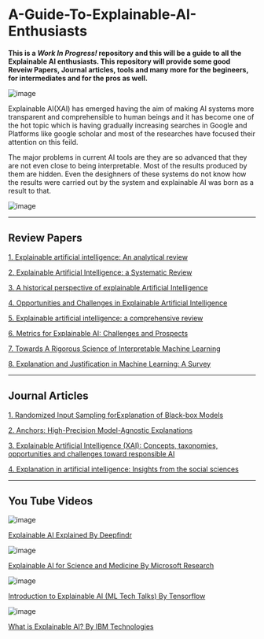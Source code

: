 # A-Guide-To-Explainable-AI-Enthusiasts

**This is a  *Work In Progress!*  repository and this will be a guide to all the Explainable AI enthusiasts. This repository will provide some good Reveiw Papers, Journal articles, tools and many more for the begineers, for intermediates and for the pros as well.**

![image](https://github.com/RushenSamodya/A-Guide-To-Explainable-AI-Enthusiasts/assets/114132773/f562bc6a-9703-49fd-9339-5ea371478df2)

Explainable AI(XAI) has emerged having the aim of making AI systems more transparent and comprehensible to human beings and it has become one of the hot topic which is having gradually increasing searches in Google and Platforms like google scholar and most of the researches have focused their attention on this feild.

The major problems in current AI tools are they are so advanced that they are not even close to being interpretable. Most of the results produced by them are hidden. Even the desighners of these systems do not know how the results were carried out by the system and explainable AI was born as a result to that.

  ![image](https://github.com/RushenSamodya/A-Guide-To-Explainable-AI-Enthusiasts/assets/114132773/3f088594-a921-4b86-ae4b-5daf24d6d7c9)


--- 

## Review Papers

[1. Explainable artificial intelligence: An analytical review ](https://wires.onlinelibrary.wiley.com/doi/full/10.1002/widm.1424)

[2. Explainable Artificial Intelligence: a Systematic Review](https://www.example.com](https://arxiv.org/pdf/2006.00093.pdf)https://arxiv.org/pdf/2006.00093.pdf)

[3. A historical perspective of explainable Artificial Intelligence](https://wires.onlinelibrary.wiley.com/doi/full/10.1002/widm.1391)

[4. Opportunities and Challenges in Explainable Artificial Intelligence](https://arxiv.org/pdf/2006.11371.pdf)

[5. Explainable artificial intelligence: a comprehensive review](https://link.springer.com/article/10.1007/s10462-021-10088-y)

[6. Metrics for Explainable AI: Challenges and Prospects](https://arxiv.org/ftp/arxiv/papers/1812/1812.04608.pdf)

[7. Towards A Rigorous Science of Interpretable Machine Learning](https://arxiv.org/pdf/1702.08608.pdf)

[8. Explanation and Justification in Machine Learning: A Survey ](http://www.cs.columbia.edu/~orb/papers/xai_survey_paper_2017.pdf)


--- 

## Journal Articles

[1. Randomized Input Sampling forExplanation of Black-box Models](https://arxiv.org/pdf/1806.07421.pdf)

[2. Anchors: High-Precision Model-Agnostic Explanations](https://ojs.aaai.org/index.php/aaai/article/view/11491)

[3. Explainable Artificial Intelligence (XAI): Concepts, taxonomies, opportunities and challenges toward responsible AI](https://www.sciencedirect.com/science/article/pii/S1566253519308103?casa_token=4neUzV9O7lUAAAAA:dQjGSGDeMTjfQfSqRpa2dI8wiqN4iBrvcuwISBhQ3ojN4m9TheforJM_I-mLs017WOEDSptyAg85)

[4. Explanation in artificial intelligence: Insights from the social sciences](https://www.sciencedirect.com/science/article/pii/S0004370218305988)


--- 

## You Tube Videos

![image](https://github.com/RushenSamodya/A-Guide-To-Explainable-AI-Enthusiasts/assets/114132773/8775d627-a699-47ee-bece-948d0ae18fff)

[Explainable AI Explained By Deepfindr](https://youtube.com/playlist?list=PLV8yxwGOxvvovp-j6ztxhF3QcKXT6vORU)

![image](https://github.com/RushenSamodya/A-Guide-To-Explainable-AI-Enthusiasts/assets/114132773/23875309-d685-43db-bfc3-653a5cff75be)

[Explainable AI for Science and Medicine By Microsoft Research](https://youtu.be/B-c8tIgchu0)

![image](https://github.com/RushenSamodya/A-Guide-To-Explainable-AI-Enthusiasts/assets/114132773/68cc0e37-cd80-49c8-86f5-95618d5b3643)

[Introduction to Explainable AI (ML Tech Talks) By Tensorflow](https://youtu.be/6xePkn3-LME)

![image](https://github.com/RushenSamodya/A-Guide-To-Explainable-AI-Enthusiasts/assets/114132773/03f96523-3387-47f0-9e6f-ccfd33211987)

[What is Explainable AI? By IBM Technologies](https://youtu.be/jFHPEQi55Ko)






